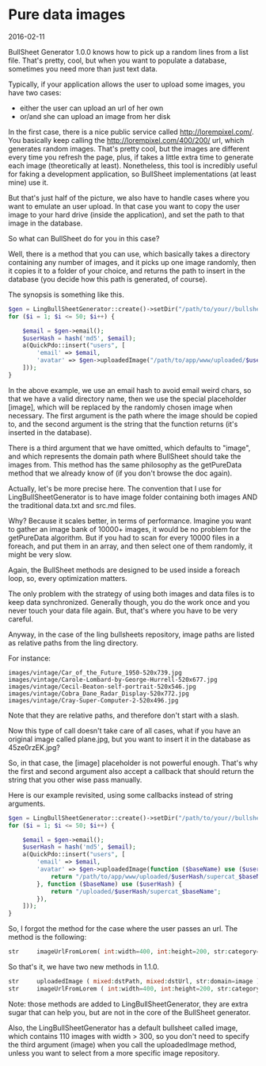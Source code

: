 Pure data images
===================
2016-02-11


BullSheet Generator 1.0.0 knows how to pick up a random lines from a list file.
That's pretty, cool, but when you want to populate a database, sometimes you need more than just text data.

Typically, if your application allows the user to upload some images, you have two cases:

- either the user can upload an url of her own
- or/and she can upload an image from her disk


In the first case, there is a nice public service called http://lorempixel.com/.
You basically keep calling the http://lorempixel.com/400/200/ url, which generates random images.
That's pretty cool, but the images are different every time you refresh the page, plus, 
if takes a little extra time to generate each image (theoretically at least).
Nonetheless, this tool is incredibly useful for faking a development application, so BullSheet implementations
(at least mine) use it.

But that's just half of the picture, we also have to handle cases where you want to emulate an user upload.
In that case you want to copy the user image to your hard drive (inside the application), 
and set the path to that image in the database.

So what can BullSheet do for you in this case?


Well, there is a method that you can use, which basically takes a directory containing any number of images,
and it picks up one image randomly, then it copies it to a folder of your choice, and returns the path to insert in 
the database (you decide how this path is generated, of course).

The synopsis is something like this.


```php
$gen = LingBullSheetGenerator::create()->setDir("/path/to/your//bullsheets");
for ($i = 1; $i <= 50; $i++) {

    $email = $gen->email();
    $userHash = hash('md5', $email);
    a(QuickPdo::insert("users", [
        'email' => $email,
        'avatar' => $gen->uploadedImage("/path/to/app/www/uploaded/$userHash/[image]", "/uploaded/$userHash/[image]"),
    ]));
}
```

In the above example, we use an email hash to avoid email weird chars, so that we have a valid directory name,
then we use the special placeholder [image], which will be replaced by the randomly chosen image when necessary.
The first argument is the path where the image should be copied to, and the second argument is the string 
that the function returns (it's inserted in the database).

There is a third argument that we have omitted, which defaults to "image", and which represents the domain path 
where BullSheet should take the images from. 
This method has the same philosophy as the getPureData method that we already know 
of (if you don't browse the doc again).

Actually, let's be more precise here.
The convention that I use for LingBullSheetGenerator is to have image folder containing both images AND 
the traditional data.txt and src.md files.

Why? 
Because it scales better, in terms of performance.
Imagine you want to gather an image bank of 10000+ images, it would be no problem for the getPureData algorithm.
But if you had to scan for every 10000 files in a foreach, and put them in an array, and then select one of them 
randomly, it might be very slow.

Again, the BullSheet methods are designed to be used inside a foreach loop, so, every optimization matters.

The only problem with the strategy of using both images and data files is to keep data synchronized.
Generally though, you do the work once and you never touch your data file again.
But, that's where you have to be very careful.

Anyway, in the case of the ling bullsheets repository, image paths are listed as relative paths from 
the ling directory.

For instance:

```
images/vintage/Car_of_the_Future_1950-520x739.jpg
images/vintage/Carole-Lombard-by-George-Hurrell-520x677.jpg
images/vintage/Cecil-Beaton-self-portrait-520x546.jpg
images/vintage/Cobra_Dane_Radar_Display-520x772.jpg
images/vintage/Cray-Super-Computer-2-520x496.jpg
```

Note that they are relative paths, and therefore don't start with a slash.


 
Now this type of call doesn't take care of all cases, what if you have an original image called plane.jpg, 
but you want to insert it in the database as 45ze0rzEK.jpg?

So, in that case, the [image] placeholder is not powerful enough.
That's why the first and second argument also accept a callback that should return the string that you other wise pass
manually.



Here is our example revisited, using some callbacks instead of string arguments.


```php
$gen = LingBullSheetGenerator::create()->setDir("/path/to/your//bullsheets");
for ($i = 1; $i <= 50; $i++) {

    $email = $gen->email();
    $userHash = hash('md5', $email);
    a(QuickPdo::insert("users", [
        'email' => $email,
        'avatar' => $gen->uploadedImage(function ($baseName) use ($userHash) {
            return "/path/to/app/www/uploaded/$userHash/supercat_$baseName";
        }, function ($baseName) use ($userHash) {
            return "/uploaded/$userHash/supercat_$baseName";
        }),
    ]));
}
```


So, I forgot the method for the case where the user passes an url.
The method is the following:

```php
str     imageUrlFromLorem( int:width=400, int:height=200, str:category=null )
```


So that's it, we have two new methods in 1.1.0.

```php
str     uploadedImage ( mixed:dstPath, mixed:dstUrl, str:domain=image ) 
str     imageUrlFromLorem ( int:width=400, int:height=200, str:category=null ) 
```


Note: those methods are added to LingBullSheetGenerator, they are extra sugar that can help you, 
but are not in the core of the BullSheet generator.

Also, the LingBullSheetGenerator has a default bullsheet called image, 
which contains 110 images with width > 300, so you don't need to specify the third argument (image) when you 
call the uploadedImage method, unless you want to select from a more specific image repository.











 
 
 
 
